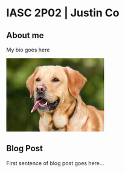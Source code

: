# IASC 2P02 | Justin Co

## About me

My bio goes here

![](Images/dog.jpg)

## Blog Post

First sentence of blog post goes here...
